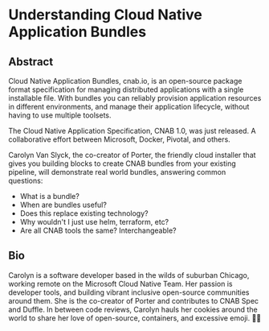 # Understanding Cloud Native Application Bundles

## Abstract
Cloud Native Application Bundles, cnab.io, is an open-source package format specification for managing distributed applications with a single installable file. With bundles you can reliably provision application resources in different environments, and manage their application lifecycle, without having to use multiple toolsets.

The Cloud Native Application Specification, CNAB 1.0, was just released. A collaborative effort between Microsoft, Docker, Pivotal, and others.

Carolyn Van Slyck, the co-creator of Porter, the friendly cloud installer that gives you building blocks to create CNAB bundles from your existing pipeline, will demonstrate real world bundles, answering common questions:

* What is a bundle?
* When are bundles useful?
* Does this replace existing technology?
* Why wouldn't I just use helm, terraform, etc?
* Are all CNAB tools the same? Interchangeable?

## Bio

Carolyn is a software developer based in the wilds of suburban Chicago, working remote on the Microsoft Cloud Native Team. Her passion is developer tools, and building vibrant inclusive open-source communities around them.
She is the co-creator of Porter and contributes to CNAB Spec and Duffle. In between code reviews, Carolyn hauls her cookies around the world to share her love of open-source, containers, and excessive emoji. 🌈✨